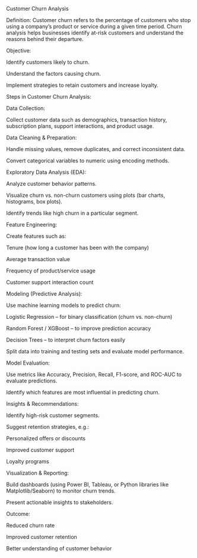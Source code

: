 Customer Churn Analysis

Definition:
Customer churn refers to the percentage of customers who stop using a company’s product or service during a given time period. Churn analysis helps businesses identify at-risk customers and understand the reasons behind their departure.

Objective:

Identify customers likely to churn.

Understand the factors causing churn.

Implement strategies to retain customers and increase loyalty.

Steps in Customer Churn Analysis:

Data Collection:

Collect customer data such as demographics, transaction history, subscription plans, support interactions, and product usage.

Data Cleaning & Preparation:

Handle missing values, remove duplicates, and correct inconsistent data.

Convert categorical variables to numeric using encoding methods.

Exploratory Data Analysis (EDA):

Analyze customer behavior patterns.

Visualize churn vs. non-churn customers using plots (bar charts, histograms, box plots).

Identify trends like high churn in a particular segment.

Feature Engineering:

Create features such as:

Tenure (how long a customer has been with the company)

Average transaction value

Frequency of product/service usage

Customer support interaction count

Modeling (Predictive Analysis):

Use machine learning models to predict churn:

Logistic Regression – for binary classification (churn vs. non-churn)

Random Forest / XGBoost – to improve prediction accuracy

Decision Trees – to interpret churn factors easily

Split data into training and testing sets and evaluate model performance.

Model Evaluation:

Use metrics like Accuracy, Precision, Recall, F1-score, and ROC-AUC to evaluate predictions.

Identify which features are most influential in predicting churn.

Insights & Recommendations:

Identify high-risk customer segments.

Suggest retention strategies, e.g.:

Personalized offers or discounts

Improved customer support

Loyalty programs

Visualization & Reporting:

Build dashboards (using Power BI, Tableau, or Python libraries like Matplotlib/Seaborn) to monitor churn trends.

Present actionable insights to stakeholders.

Outcome:

Reduced churn rate

Improved customer retention

Better understanding of customer behavior
